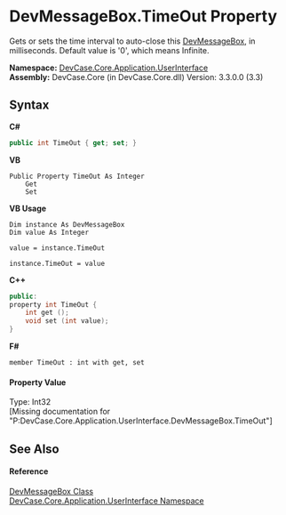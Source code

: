 # DevMessageBox.TimeOut Property 
 

Gets or sets the time interval to auto-close this <a href="T_DevCase_Core_Application_UserInterface_DevMessageBox">DevMessageBox</a>, in milliseconds. Default value is '0', which means Infinite.

**Namespace:**&nbsp;<a href="N_DevCase_Core_Application_UserInterface">DevCase.Core.Application.UserInterface</a><br />**Assembly:**&nbsp;DevCase.Core (in DevCase.Core.dll) Version: 3.3.0.0 (3.3)

## Syntax

**C#**<br />
``` C#
public int TimeOut { get; set; }
```

**VB**<br />
``` VB
Public Property TimeOut As Integer
	Get
	Set
```

**VB Usage**<br />
``` VB Usage
Dim instance As DevMessageBox
Dim value As Integer

value = instance.TimeOut

instance.TimeOut = value
```

**C++**<br />
``` C++
public:
property int TimeOut {
	int get ();
	void set (int value);
}
```

**F#**<br />
``` F#
member TimeOut : int with get, set

```


#### Property Value
Type: Int32<br />\[Missing <value> documentation for "P:DevCase.Core.Application.UserInterface.DevMessageBox.TimeOut"\]

## See Also


#### Reference
<a href="T_DevCase_Core_Application_UserInterface_DevMessageBox">DevMessageBox Class</a><br /><a href="N_DevCase_Core_Application_UserInterface">DevCase.Core.Application.UserInterface Namespace</a><br />